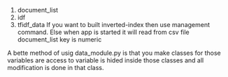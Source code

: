 1. document_list
2. idf
4. tfidf_data
If you want to built inverted-index then use management command. Else when app is started it will read from csv file
document_list key is numeric

A bette method of usig data_module.py is that you make classes for those variables are access to variable is hided inside those classes and all modification is done in that class.